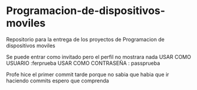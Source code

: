 # Programacion-de-dispositivos-moviles
Repositorio para la entrega de los proyectos de Programacion de dispositivos moviles

Se puede entrar como invitado pero el perfil no mostrara nada
USAR COMO USUARIO :ferprueba
USAR COMO CONTRASEÑA : passprueba

Profe hice el primer commit tarde porque no sabia que habia que ir haciendo commits espero que comprenda
